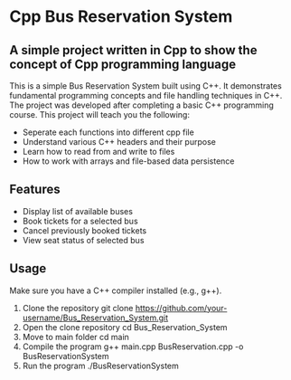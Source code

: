 # Cpp Bus Reservation System

## A simple project written in Cpp to show the concept of Cpp programming language

This is a simple Bus Reservation System built using C++. It demonstrates fundamental programming concepts and file handling techniques in C++. The project was developed after completing a basic C++ programming course. This project will teach you the following:

* Seperate each functions into different cpp file
* Understand various C++ headers and their purpose
* Learn how to read from and write to files
* How to work with arrays and file-based data persistence

## Features

* Display list of available buses
* Book tickets for a selected bus
* Cancel previously booked tickets
* View seat status of selected bus

## Usage

Make sure you have a C++ compiler installed (e.g., g++).

1. Clone the repository
    git clone https://github.com/your-username/Bus_Reservation_System.git
2. Open the clone repository
    cd Bus_Reservation_System
3. Move to main folder
    cd main
4. Compile the program
    g++ main.cpp BusReservation.cpp -o BusReservationSystem
5. Run the program
./BusReservationSystem

